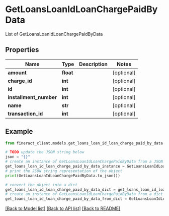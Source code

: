 # GetLoansLoanIdLoanChargePaidByData

List of GetLoansLoanIdLoanChargePaidByData

## Properties

Name | Type | Description | Notes
------------ | ------------- | ------------- | -------------
**amount** | **float** |  | [optional] 
**charge_id** | **int** |  | [optional] 
**id** | **int** |  | [optional] 
**installment_number** | **int** |  | [optional] 
**name** | **str** |  | [optional] 
**transaction_id** | **int** |  | [optional] 

## Example

```python
from fineract_client.models.get_loans_loan_id_loan_charge_paid_by_data import GetLoansLoanIdLoanChargePaidByData

# TODO update the JSON string below
json = "{}"
# create an instance of GetLoansLoanIdLoanChargePaidByData from a JSON string
get_loans_loan_id_loan_charge_paid_by_data_instance = GetLoansLoanIdLoanChargePaidByData.from_json(json)
# print the JSON string representation of the object
print(GetLoansLoanIdLoanChargePaidByData.to_json())

# convert the object into a dict
get_loans_loan_id_loan_charge_paid_by_data_dict = get_loans_loan_id_loan_charge_paid_by_data_instance.to_dict()
# create an instance of GetLoansLoanIdLoanChargePaidByData from a dict
get_loans_loan_id_loan_charge_paid_by_data_from_dict = GetLoansLoanIdLoanChargePaidByData.from_dict(get_loans_loan_id_loan_charge_paid_by_data_dict)
```
[[Back to Model list]](../README.md#documentation-for-models) [[Back to API list]](../README.md#documentation-for-api-endpoints) [[Back to README]](../README.md)



